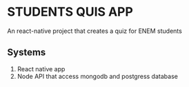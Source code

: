 # STUDENTS QUIS APP 
An react-native project that creates a quiz for ENEM students 

## Systems
1. React native app
2. Node API that access mongodb and postgress database

